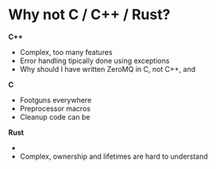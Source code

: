 # Why not C / C++ / Rust?

<Transform scale="0.85">

<Anchor 
href="https://ziglang.org/learn/why_zig_rust_d_cpp/" 
text="Why Zig When There is Already C++, D, and Rust?" />

**C++**

- Complex, too many features
- Error handling tipically done using exceptions
- Why should I have written ZeroMQ in C, not C++, <Anchor href="https://250bpm.com/blog:4/" text="part 1" /> and <Anchor href="https://250bpm.com/blog:8/" text="part 2" />

**C**

- Footguns everywhere
- Preprocessor macros
- Cleanup code can be <Anchor href="https://youtu.be/Gv2I7qTux7g?t=1752" text="really messy" />

**Rust**

- <Anchor href="https://twitter.com/rust_foundation/status/1644132378858729474" text="Questionable policies" />
- Complex, ownership and lifetimes are hard to understand

</Transform>

<!--
I can't say much about Go. I wrote only a few hundred lines of Go.

Linus Torvalds' quote about C++: C++ is a horrible language
The author of ZeroMQ did NOT use C++ exceptions, but in the constructor/destructur you kind of have to use them.

Explain what ZeroMQ is. And why C is a better candidate than C++ for this kind of fault-tolerant software.

Consider what happens when **initialisation** of an object can fail. Constructors have no return values, so failure can be reported only by throwing an exception. However, I've decided not to use exceptions.

Moreover, even if initialisation wasn't a problem, **termination** definitely is. You can't really throw exceptions in the destructor. Not because of some self-imposed artificial restrictions but because if the destructor is invoked in the process or unwinding the stack and it happens to throw an exception, it crashes the entire process.

In C, preprocessor macros transform your program **before** actual compilation.
-->